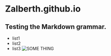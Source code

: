 # Zalberth.github.io
## Testing the Markdown grammar.
* list1
* list2
* list3
![SOME THING](https://mmbiz.qlogo.cn/mmbiz/lT88XThrmJsqEmrSlaIZkPcM7Sd15dooPNP3lyqdQ4kZyFhfuDz0uvhY5pa80dSwiatdllqibn5ic7OpSR20mMOng/0?wx_fmt=jpeg)
